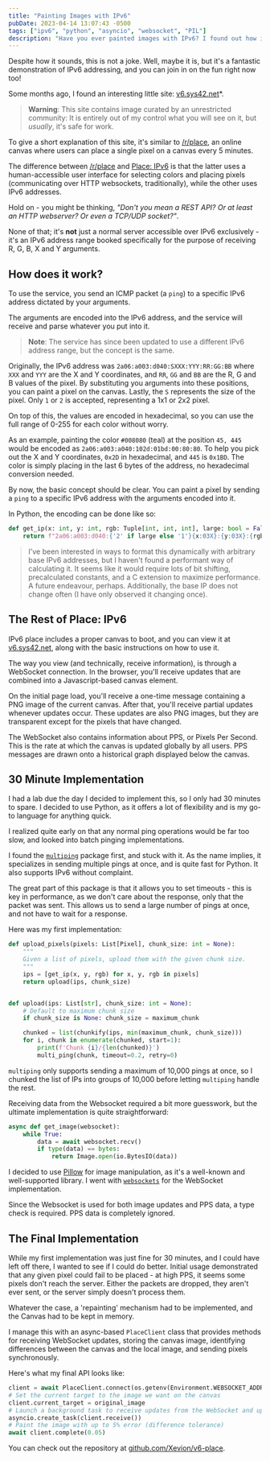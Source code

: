```yaml
---
title: "Painting Images with IPv6"
pubDate: 2023-04-14 13:07:43 -0500
tags: ["ipv6", "python", "asyncio", "websocket", "PIL"]
description: "Have you ever painted images with IPv6? I found out how in 30 minutes."
---
```


Despite how it sounds, this is not a joke. Well, maybe it is, but it's a fantastic demonstration of IPv6 addressing,
and you can join in on the fun right now too!

Some months ago, I found an interesting little site: [v6.sys42.net][place-v6]*.

> **Warning**: This site contains image curated by an unrestricted community: It is entirely out of my control what you
> will see on it, but _usually_, it's safe for work.

To give a short explanation of this site, it's similar to [/r/place][place-reddit], an online canvas where users can
place a single
pixel on a canvas every 5 minutes.

The difference between [/r/place][place-reddit] and [Place: IPv6][place-v6] is that the latter uses a human-accessible
user interface for selecting colors and placing pixels (communicating over HTTP websockets, traditionally), while the other uses IPv6 addresses.

Hold on - you might be thinking, _"Don't you mean a REST API? Or at least an HTTP webserver? Or even a TCP/UDP
socket?"_.

None of that; it's **not** just a normal server accessible over IPv6 exclusively - it's an IPv6 address range booked
specifically for the purpose of receiving R, G, B, X and Y arguments.

## How does it work?

To use the service, you send an ICMP packet (a `ping`) to a specific IPv6 address dictated by your arguments.

The arguments are encoded into the IPv6 address, and the service will receive and parse whatever you put into it.

> **Note**: The service has since been updated to use a different IPv6 address range, but the concept is the same.

Originally, the IPv6 address was `2a06:a003:d040:SXXX:YYY:RR:GG:BB` where `XXX`
and `YYY` are the X and Y coordinates, and `RR`, `GG` and `BB` are the R, G and B values of the pixel. By substituting
you arguments into these positions, you can paint a pixel on the canvas. Lastly, the `S` represents the size of the
pixel.
Only `1` or `2` is accepted, representing a 1x1 or 2x2 pixel.

On top of this, the values are encoded in hexadecimal, so you can use the full range of 0-255 for each color without
worry.

As an example, painting the color `#008080` (teal) at the position `45, 445` would
be encoded as
`2a06:a003:a040:102d:01bd:00:80:80`. To help you pick out the X and Y
coordinates, `0x2D` in hexadecimal,
and `445`
is `0x1BD`. The color is simply placing in the last 6 bytes of the address, no
hexadecimal conversion needed.

By now, the basic concept should be clear. You can paint a pixel by sending a `ping` to a specific IPv6 address with the
arguments encoded into it.

In Python, the encoding can be done like so:

```python
def get_ip(x: int, y: int, rgb: Tuple[int, int, int], large: bool = False):
    return f"2a06:a003:d040:{'2' if large else '1'}{x:03X}:{y:03X}:{rgb[0]:02X}:{rgb[1]:02X}:{rgb[2]:02X}"
```

> I've been interested in ways to format this dynamically with arbitrary base IPv6 addresses, but I haven't found
> a performant way of calculating it. It seems like it would require lots of bit shifting, precalculated constants,
> and a C extension to maximize performance. A future endeavour, perhaps.
> Additionally, the base IP does not change often (I have only observed it changing once).

## The Rest of Place: IPv6

IPv6 place includes a proper canvas to boot, and you can view it at [v6.sys42.net][place-v6], along with the basic
instructions on how to use it.

The way you view (and technically, receive information), is through a WebSocket connection. In the browser, you'll
receive updates that are combined into a Javascript-based canvas element.

On the initial page load, you'll receive a one-time message containing a PNG image of the current canvas. After that,
you'll receive partial updates whenever updates occur. These updates are also PNG images, but they are transparent
except for the pixels that have changed.

The WebSocket also contains information about PPS, or Pixels Per Second. This is the rate at which the canvas is
updated globally by all users. PPS messages are drawn onto a historical graph displayed below the canvas.

## 30 Minute Implementation

I had a lab due the day I decided to implement this, so I only had 30 minutes to spare. I decided to use Python, as it
offers a lot of flexibility and is my go-to language for anything quick.

I realized quite early on that any normal ping operations would be far too slow, and looked into batch pinging
implementations.

I found the [`multiping`][pypi-multiping] package first, and stuck with it. As the name implies, it specializes in
sending multiple pings at once, and is quite fast for Python. It also supports IPv6 without complaint.

The great part of this package is that it allows you to set timeouts - this is key in performance, as we don't care
about the response, only that the packet was sent. This allows us to send a large number of pings at once, and not
have to wait for a response.

Here was my first implementation:

```python
def upload_pixels(pixels: List[Pixel], chunk_size: int = None):
    """
    Given a list of pixels, upload them with the given chunk size.
    """
    ips = [get_ip(x, y, rgb) for x, y, rgb in pixels]
    return upload(ips, chunk_size)


def upload(ips: List[str], chunk_size: int = None):
    # Default to maximum chunk size
    if chunk_size is None: chunk_size = maximum_chunk

    chunked = list(chunkify(ips, min(maximum_chunk, chunk_size)))
    for i, chunk in enumerate(chunked, start=1):
        print(f'Chunk {i}/{len(chunked)}')
        multi_ping(chunk, timeout=0.2, retry=0)
```

`multiping` only supports sending a maximum of 10,000 pings at once, so I chunked the list of IPs into groups of 10,000
before letting `multiping` handle the rest.

Receiving data from the Websocket required a bit more guesswork, but the ultimate implementation is quite
straightforward:

```python
async def get_image(websocket):
    while True:
        data = await websocket.recv()
        if type(data) == bytes:
            return Image.open(io.BytesIO(data))
```

I decided to use [Pillow][pypi-pillow] for image manipulation, as it's a well-known and well-supported library. I
went with [`websockets`][pypi-websockets] for the WebSocket implementation.

Since the Websocket is used for both image updates and PPS data, a type check is required. PPS data is completely
ignored.

## The Final Implementation

While my first implementation was just fine for 30 minutes, and I could have left off there, I wanted to see if I could
do better. Initial usage demonstrated that any given pixel could fail to be placed - at high PPS, it seems some pixels
don't reach the server. Either the packets are dropped, they aren't ever sent, or the server simply doesn't process
them.

Whatever the case, a 'repainting' mechanism had to be implemented, and the Canvas had to be kept in memory.

I manage this with an async-based `PlaceClient` class that provides methods for receiving WebSocket updates, storing
the canvas image, identifying differences between the canvas and the local image, and sending pixels synchronously.

Here's what my final API looks like:

```python
client = await PlaceClient.connect(os.getenv(Environment.WEBSOCKET_ADDRESS))
# Set the current target to the image we want on the canvas
client.current_target = original_image
# Launch a background task to receive updates from the WebSocket and update our local 'canvas'
asyncio.create_task(client.receive())
# Paint the image with up to 5% error (difference tolerance)
await client.complete(0.05)
```

You can check out the repository at [github.com/Xevion/v6-place][github-v6-place].

[place-v6]: https://v6.sys42.net/

[place-reddit]: https://www.reddit.com/r/place/

[pypi-multiping]: https://pypi.org/project/multiping/

[pypi-pillow]: https://pypi.org/project/Pillow/

[pypi-websockets]: https://pypi.org/project/websockets/

[github-v6-place]: https://github.com/Xevion/v6-place